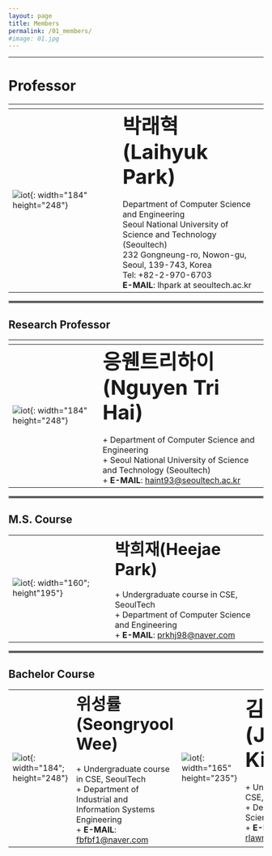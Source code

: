 ```yaml
---
layout: page
title: Members
permalink: /01_members/
#image: 01.jpg
---
```

***

# Professor

| <img width=400/>   |    |
|:---|:---|
| ![iot]({{site.baseurl}}/images/lh.jpg){: width="184" height="248"} | <b><span style="font-size:250%">박래혁(Laihyuk Park)</span></b><br><br> Department of Computer Science and Engineering  <br>  Seoul National University of Science and Technology (Seoultech) <br>  232 Gongneung-ro, Nowon-gu, Seoul, 139-743, Korea <br> Tel: +82-2-970-6703  <br>  **E-MAIL**: lhpark at seoultech.ac.kr |

<hr style="border:2px solid gray">

## Research Professor

|    |  <img width=400/>  |
|:---|:---|
| ![iot]({{site.baseurl}}/images/tri.png){: width="184" height="248"} | <b><span style="font-size:250%">응웬트리하이(Nguyen Tri Hai)</span></b><br><br> + Department of Computer Science and Engineering   <br> + Seoul National University of Science and Technology (Seoultech)  <br> + **E-MAIL**:  haint93@seoultech.ac.kr |

<hr style="border:2px solid gray">

## M.S. Course

|    |    |
|:---|:---|
| ![iot]({{site.baseurl}}/images/hj.jpg){: width="160"; height"195"} | <b><span style="font-size:200%">박희재(Heejae Park)</span></b><br><br> + Undergraduate course in CSE, SeoulTech   <br> + Department of Computer Science and Engineering  <br> + **E-MAIL**:  prkhj98@naver.com |

<hr style="border:2px solid gray">

## Bachelor Course

|    |   |    |    |
|:---|:---|:---|:---|
| ![iot]({{site.baseurl}}/images/sw.jpg){: width="184"; height="248"} | <b><span style="font-size:200%">위성률(Seongryool Wee)</span></b><br><br> + Undergraduate course in CSE, SeoulTech   <br> + Department of Industrial and Information Systems Engineering  <br> + **E-MAIL**: fbfbf1@naver.com | ![iot]({{site.baseurl}}/images/jk.jpg){: width="165" height="235"} |  <b><span style="font-size:250%">김주안(Juan Kim)</span></b><br><br> + Undergraduate course in CSE, SeoulTech   <br> + Department of Computer Science and Engineering  <br> + **E-MAIL**: rlawndks0423@naver.com |



<!-- 
|    |   |  <img width=225/>  |  <img width=225/>  |
|:---|:---|:---|:---|
| ![iot]({{site.baseurl}}/images/hj.jpg){: width="165" height="235"} | <b><span style="font-size:250%">김주안(Juan Kim)</span></b><br><br> + Undergraduate course in CSE, SeoulTech   <br> + Computer Science & Engineering  <br> + E-MAIL   rlawndks0423@naver.com |  |  |

| <img width=200/>   |    |
|:---|:---|
| ![iot]({{site.baseurl}}/images/sw.jpg){: width="184"; height="248"} | <b><span style="font-size:250%">위성률(Seongryool Wee)</span></b><br><br> + Undergraduate course in CSE, SeoulTech   <br> + Computer Science & Engineering  <br> + E-MAIL   fbfbf1@naver.com |

---------------------

-->





